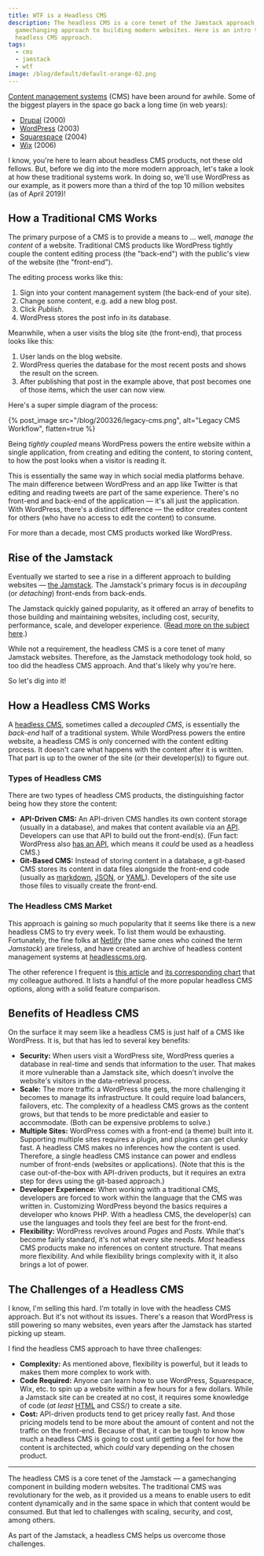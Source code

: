 ```yaml
---
title: WTF is a Headless CMS
description: The headless CMS is a core tenet of the Jamstack approach, a
  gamechanging approach to building modern websites. Here is an intro to the
  headless CMS approach.
tags:
  - cms
  - jamstack
  - wtf
image: /blog/default/default-orange-02.png
---
```


[Content management systems](https://en.wikipedia.org/wiki/Content_management_system) (CMS) have been around for awhile. Some of the biggest players in the space go back a long time (in web years):

- [Drupal](https://www.drupal.org/) (2000)
- [WordPress](https://wordpress.com/) (2003)
- [Squarespace](https://www.squarespace.com/) (2004)
- [Wix](https://www.wix.com/) (2006)

I know, you're here to learn about headless CMS products, not these old fellows. But, before we dig into the more modern approach, let's take a look at how these traditional systems work. In doing so, we'll use WordPress as our example, as it powers more than a third of the top 10 million websites (as of April 2019)!

## How a Traditional CMS Works

The primary purpose of a CMS is to provide a means to ... well, _manage the content_ of a website. Traditional CMS products like WordPress tightly couple the content editing process (the "back-end") with the public's view of the website (the "front-end").

The editing process works like this:

1. Sign into your content management system (the back-end of your site).
2. Change some content, e.g. add a new blog post.
3. Click _Publish_.
4. WordPress stores the post info in its database.

Meanwhile, when a user visits the blog site (the front-end), that process looks like this:

1. User lands on the blog website.
2. WordPress queries the database for the most recent posts and shows the result on the screen.
3. After publishing that post in the example above, that post becomes one of those items, which the user can now view.

Here's a super simple diagram of the process:

{% post_image
    src="/blog/200326/legacy-cms.png",
    alt="Legacy CMS Workflow",
    flatten=true %}

Being _tightly coupled_ means WordPress powers the entire website within a single application, from creating and editing the content, to storing content, to how the post looks when a visitor is reading it.

This is essentially the same way in which social media platforms behave. The main difference between WordPress and an app like Twitter is that editing and reading tweets are part of the same experience. There's no front-end and back-end of the application — it's all just the application. With WordPress, there's a distinct difference — the editor creates content for others (who have no access to edit the content) to consume.

For more than a decade, most CMS products worked like WordPress.

## Rise of the Jamstack

Eventually we started to see a rise in a different approach to building websites — [the Jamstack](/blog/wtf-is-jamstack/). The Jamstack's primary focus is in _decoupling_ (or _detaching_) front-ends from back-ends.

The Jamstack quickly gained popularity, as it offered an array of benefits to those building and maintaining websites, including cost, security, performance, scale, and developer experience. ([Read more on the subject here](/blog/wtf-is-jamstack/).)

While not a requirement, the headless CMS is a core tenet of many Jamstack websites. Therefore, as the Jamstack methodology took hold, so too did the headless CMS approach. And that's likely why you're here.

So let's dig into it!

## How a Headless CMS Works

A [headless CMS](https://headlesscms.org/), sometimes called a _decoupled CMS_, is essentially the _back-end_ half of a traditional system. While WordPress powers the entire website, a headless CMS is only concerned with the content editing process. It doesn't care what happens with the content after it is written. That part is up to the owner of the site (or their developer(s)) to figure out.

### Types of Headless CMS

There are two types of headless CMS products, the distinguishing factor being how they store the content:

- **API-Driven CMS:** An API-driven CMS handles its own content storage (usually in a database), and makes that content available via an [API](https://en.wikipedia.org/wiki/Application_programming_interface). Developers can use that API to build out the front-end(s). (Fun fact: WordPress also [has an API](https://developer.wordpress.org/rest-api/), which means it _could_ be used as a headless CMS.)
- **Git-Based CMS:** Instead of storing content in a database, a git-based CMS stores its content in data files alongside the front-end code (usually as [markdown](https://daringfireball.net/projects/markdown/), [JSON](https://www.json.org/json-en), or [YAML](https://yaml.org/)). Developers of the site use those files to visually create the front-end.

### The Headless CMS Market

This approach is gaining so much popularity that it seems like there is a new headless CMS to try every week. To list them would be exhausting. Fortunately, the fine folks at [Netlify](/blog/wtf-is-netlify/) (the same ones who coined the term _Jamstack_) are tireless, and have created an archive of headless content management systems at [headlesscms.org](https://headlesscms.org/).

The other reference I frequent is [this article](https://www.helloample.com/blog/comparing-headless-content-management-systems) and [its corresponding chart](https://uploads-ssl.webflow.com/5a2e8a9f7cc425000195064c/5db3471c4b211e0cec7d6356_ample-blog-tl-jamstack-headless-cms-cheatsheet.pdf) that my colleague authored. It lists a handful of the more popular headless CMS options, along with a solid feature comparison.

## Benefits of Headless CMS

On the surface it may seem like a headless CMS is just half of a CMS like WordPress. It is, but that has led to several key benefits:

- **Security:** When users visit a WordPress site, WordPress queries a database in real-time and sends that information to the user. That makes it more vulnerable than a Jamstack site, which doesn't involve the website's visitors in the data-retrieval process.
- **Scale:** The more traffic a WordPress site gets, the more challenging it becomes to manage its infrastructure. It could require load balancers, failovers, etc. The complexity of a headless CMS grows as the content grows, but that tends to be more predictable and easier to accommodate. (Both can be expensive problems to solve.)
- **Multiple Sites:** WordPress comes with a front-end (a theme) built into it. Supporting multiple sites requires a plugin, and plugins can get clunky fast. A headless CMS makes no inferences how the content is used. Therefore, a single headless CMS instance can power and endless number of front-ends (websites or applications). (Note that this is the case out-of-the-box with API-driven products, but it requires an extra step for devs using the git-based approach.)
- **Developer Experience:** When working with a traditional CMS, developers are forced to work within the language that the CMS was written in. Customizing WordPress beyond the basics requires a developer who knows PHP. With a headless CMS, the developer(s) can use the languages and tools they feel are best for the front-end.
- **Flexibility:** WordPress revolves around _Pages_ and _Posts_. While that's become fairly standard, it's not what every site needs. _Most_ headless CMS products make no inferences on content structure. That means more flexibility. And while flexibility brings complexity with it, it also brings a lot of power.

## The Challenges of a Headless CMS

I know, I'm selling this hard. I'm totally in love with the headless CMS approach. But it's not without its issues. There's a reason that WordPress is still powering so many websites, even years after the Jamstack has started picking up steam.

I find the headless CMS approach to have three challenges:

- **Complexity:** As mentioned above, flexibility is powerful, but it leads to makes them more complex to work with.
- **Code Required:** Anyone can learn how to use WordPress, Squarespace, Wix, etc. to spin up a website within a few hours for a few dollars. While a Jamstack site can be created at no cost, it requires some knowledge of code (_at least_ [HTML](/blog/wtf-is-html/) and CSS/) to create a site.
- **Cost:** API-driven products tend to get pricey really fast. And those pricing models tend to be more about the amount of content and not the traffic on the front-end. Because of that, it can be tough to know how much a headless CMS is going to cost until getting a feel for how the content is architected, which _could_ vary depending on the chosen product.

---

The headless CMS is a core tenet of the Jamstack — a gamechanging component in building modern websites. The traditional CMS was revolutionary for the web, as it provided us a means to enable users to edit content dynamically and in the same space in which that content would be consumed. But that led to challenges with scaling, security, and cost, among others.

As part of the Jamstack, a headless CMS helps us overcome those challenges.
